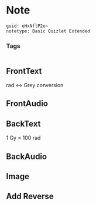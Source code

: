 # Note
```
guid: eHxNflP2o~
notetype: Basic Quizlet Extended
```

### Tags
```
```

## FrontText
rad <-> Grey conversion

## FrontAudio


## BackText
1 Gy = 100 rad

## BackAudio


## Image


## Add Reverse

